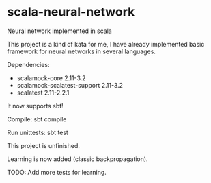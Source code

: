 # scala-neural-network
Neural network implemented in scala

This project is a kind of kata for me, I have already implemented basic framework for neural networks in several languages.

Dependencies:
- scalamock-core 2.11-3.2
- scalamock-scalatest-support 2.11-3.2
- scalatest 2.11-2.2.1
 
It now supports sbt!

Compile:
sbt compile

Run unittests:
sbt test

This project is unfinished.

Learning is now added (classic backpropagation).

TODO: Add more tests for learning.
